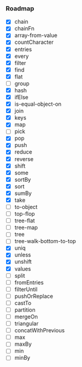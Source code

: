 ### Roadmap

- [x] chain
- [x] chainFn
- [x] array-from-value
- [x] countCharacter
- [x] entries
- [x] every
- [x] filter
- [x] find
- [x] flat
- [ ] group
- [x] hash
- [x] ifElse
- [x] is-equal-object-on
- [x] join
- [x] keys
- [x] map
- [ ] pick
- [x] pop
- [x] push
- [x] reduce
- [x] reverse
- [x] shift
- [x] some
- [x] sortBy
- [x] sort
- [x] sumBy
- [x] take
- [ ] to-object
- [ ] top-flop
- [ ] tree-flat
- [ ] tree-map
- [ ] tree
- [ ] tree-walk-bottom-to-top
- [x] uniq
- [x] unless
- [x] unshift
- [x] values
- [ ] split
- [ ] fromEntries
- [ ] filterUntil
- [ ] pushOrReplace
- [ ] castTo
- [ ] partition
- [ ] mergeOn
- [ ] triangular
- [ ] concatWithPrevious
- [ ] max
- [ ] maxBy
- [ ] min
- [ ] minBy
